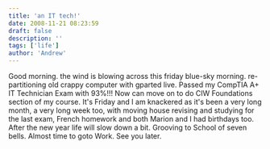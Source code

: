 ```yaml
---
title: 'an IT tech!'
date: 2008-11-21 08:23:59
draft: false
description: ''
tags: ['life']
author: 'Andrew'
---
```


Good morning. the wind is blowing across this friday blue-sky morning. re-partitioning old crappy computer with gparted live. Passed my CompTIA A+ IT Technician Exam with 93%!!! Now can move on to do CIW Foundations section of my course. It's Friday and I am knackered as it's been a very long month, a very long week too, with moving house revising and studying for the last exam, French homework and both Marion and I had birthdays too. After the new year life will slow down a bit. Grooving to School of seven bells. Almost time to goto Work. See you later.
